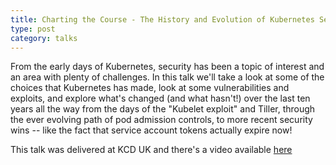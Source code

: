 ```yaml
---
title: Charting the Course - The History and Evolution of Kubernetes Security
type: post
category: talks
---
```


From the early days of Kubernetes, security has been a topic of interest and an area with plenty of challenges. In this talk we'll take a look at some of the choices that Kubernetes has made, look at some vulnerabilities and exploits, and explore what's changed (and what hasn't!) over the last ten years all the way from the days of the "Kubelet exploit" and Tiller, through the ever evolving path of pod admission controls, to more recent security wins -- like the fact that service account tokens actually expire now!

This talk was delivered at KCD UK and there's a video available [here](https://youtu.be/ZbW4t-RgZp4?si=3UNOZVfITxuQJXZz)
